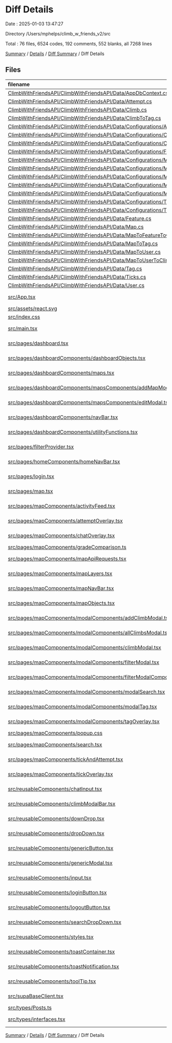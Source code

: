 # Diff Details

Date : 2025-01-03 13:47:27

Directory /Users/mphelps/climb_w_friends_v2/src

Total : 76 files, 6524 codes, 192 comments, 552 blanks, all 7268 lines

[Summary](results.md) / [Details](details.md) / [Diff Summary](diff.md) / Diff Details

## Files

| filename                                                                                                                                                                                            | language       | code | comment | blank | total |
| :-------------------------------------------------------------------------------------------------------------------------------------------------------------------------------------------------- | :------------- | ---: | ------: | ----: | ----: |
| [ClimbWithFriendsAPI/ClimbWithFriendsAPI/Data/AppDbContext.cs](/ClimbWithFriendsAPI/ClimbWithFriendsAPI/Data/AppDbContext.cs)                                                                       | C#             |  -47 |      -5 |   -12 |   -64 |
| [ClimbWithFriendsAPI/ClimbWithFriendsAPI/Data/Attempt.cs](/ClimbWithFriendsAPI/ClimbWithFriendsAPI/Data/Attempt.cs)                                                                                 | C#             |  -22 |       0 |    -3 |   -25 |
| [ClimbWithFriendsAPI/ClimbWithFriendsAPI/Data/Climb.cs](/ClimbWithFriendsAPI/ClimbWithFriendsAPI/Data/Climb.cs)                                                                                     | C#             |  -71 |       0 |    -8 |   -79 |
| [ClimbWithFriendsAPI/ClimbWithFriendsAPI/Data/ClimbToTag.cs](/ClimbWithFriendsAPI/ClimbWithFriendsAPI/Data/ClimbToTag.cs)                                                                           | C#             |  -12 |      -1 |    -4 |   -17 |
| [ClimbWithFriendsAPI/ClimbWithFriendsAPI/Data/Configurations/AttemptConfiguration.cs](/ClimbWithFriendsAPI/ClimbWithFriendsAPI/Data/Configurations/AttemptConfiguration.cs)                         | C#             |  -35 |      -1 |    -7 |   -43 |
| [ClimbWithFriendsAPI/ClimbWithFriendsAPI/Data/Configurations/ClimbConfiguration.cs](/ClimbWithFriendsAPI/ClimbWithFriendsAPI/Data/Configurations/ClimbConfiguration.cs)                             | C#             |  -52 |      -3 |    -8 |   -63 |
| [ClimbWithFriendsAPI/ClimbWithFriendsAPI/Data/Configurations/ClimbToTagConfiguration.cs](/ClimbWithFriendsAPI/ClimbWithFriendsAPI/Data/Configurations/ClimbToTagConfiguration.cs)                   | C#             |  -33 |      -6 |    -7 |   -46 |
| [ClimbWithFriendsAPI/ClimbWithFriendsAPI/Data/Configurations/FeatureConfiguration.cs](/ClimbWithFriendsAPI/ClimbWithFriendsAPI/Data/Configurations/FeatureConfiguration.cs)                         | C#             |  -26 |      -3 |    -9 |   -38 |
| [ClimbWithFriendsAPI/ClimbWithFriendsAPI/Data/Configurations/MapConfiguration.cs](/ClimbWithFriendsAPI/ClimbWithFriendsAPI/Data/Configurations/MapConfiguration.cs)                                 | C#             |  -57 |      -1 |    -7 |   -65 |
| [ClimbWithFriendsAPI/ClimbWithFriendsAPI/Data/Configurations/MapToFeatureToClimbConfiguration.cs](/ClimbWithFriendsAPI/ClimbWithFriendsAPI/Data/Configurations/MapToFeatureToClimbConfiguration.cs) | C#             |  -29 |      -2 |    -5 |   -36 |
| [ClimbWithFriendsAPI/ClimbWithFriendsAPI/Data/Configurations/MapToTagConfiguration.cs](/ClimbWithFriendsAPI/ClimbWithFriendsAPI/Data/Configurations/MapToTagConfiguration.cs)                       | C#             |  -33 |      -2 |    -7 |   -42 |
| [ClimbWithFriendsAPI/ClimbWithFriendsAPI/Data/Configurations/MapToUserConfiguration.cs](/ClimbWithFriendsAPI/ClimbWithFriendsAPI/Data/Configurations/MapToUserConfiguration.cs)                     | C#             |  -27 |     -16 |    -9 |   -52 |
| [ClimbWithFriendsAPI/ClimbWithFriendsAPI/Data/Configurations/MapToUserToClimbConfiguration.cs](/ClimbWithFriendsAPI/ClimbWithFriendsAPI/Data/Configurations/MapToUserToClimbConfiguration.cs)       | C#             |  -28 |      -1 |    -7 |   -36 |
| [ClimbWithFriendsAPI/ClimbWithFriendsAPI/Data/Configurations/TagConfiguration.cs](/ClimbWithFriendsAPI/ClimbWithFriendsAPI/Data/Configurations/TagConfiguration.cs)                                 | C#             |  -57 |      -1 |   -11 |   -69 |
| [ClimbWithFriendsAPI/ClimbWithFriendsAPI/Data/Configurations/TickConfiguration.cs](/ClimbWithFriendsAPI/ClimbWithFriendsAPI/Data/Configurations/TickConfiguration.cs)                               | C#             |  -34 |      -1 |    -9 |   -44 |
| [ClimbWithFriendsAPI/ClimbWithFriendsAPI/Data/Feature.cs](/ClimbWithFriendsAPI/ClimbWithFriendsAPI/Data/Feature.cs)                                                                                 | C#             |  -74 |      -1 |   -19 |   -94 |
| [ClimbWithFriendsAPI/ClimbWithFriendsAPI/Data/Map.cs](/ClimbWithFriendsAPI/ClimbWithFriendsAPI/Data/Map.cs)                                                                                         | C#             |  -16 |       0 |    -2 |   -18 |
| [ClimbWithFriendsAPI/ClimbWithFriendsAPI/Data/MapToFeatureToClimb.cs](/ClimbWithFriendsAPI/ClimbWithFriendsAPI/Data/MapToFeatureToClimb.cs)                                                         | C#             |  -12 |      -1 |    -4 |   -17 |
| [ClimbWithFriendsAPI/ClimbWithFriendsAPI/Data/MapToTag.cs](/ClimbWithFriendsAPI/ClimbWithFriendsAPI/Data/MapToTag.cs)                                                                               | C#             |  -12 |      -1 |    -4 |   -17 |
| [ClimbWithFriendsAPI/ClimbWithFriendsAPI/Data/MapToUser.cs](/ClimbWithFriendsAPI/ClimbWithFriendsAPI/Data/MapToUser.cs)                                                                             | C#             |  -11 |      -1 |    -3 |   -15 |
| [ClimbWithFriendsAPI/ClimbWithFriendsAPI/Data/MapToUserToClimb.cs](/ClimbWithFriendsAPI/ClimbWithFriendsAPI/Data/MapToUserToClimb.cs)                                                               | C#             |  -17 |      -1 |    -6 |   -24 |
| [ClimbWithFriendsAPI/ClimbWithFriendsAPI/Data/Tag.cs](/ClimbWithFriendsAPI/ClimbWithFriendsAPI/Data/Tag.cs)                                                                                         | C#             |  -18 |      -1 |    -9 |   -28 |
| [ClimbWithFriendsAPI/ClimbWithFriendsAPI/Data/Ticks.cs](/ClimbWithFriendsAPI/ClimbWithFriendsAPI/Data/Ticks.cs)                                                                                     | C#             |  -22 |       0 |    -4 |   -26 |
| [ClimbWithFriendsAPI/ClimbWithFriendsAPI/Data/User.cs](/ClimbWithFriendsAPI/ClimbWithFriendsAPI/Data/User.cs)                                                                                       | C#             |  -18 |       0 |    -9 |   -27 |
| [src/App.tsx](/src/App.tsx)                                                                                                                                                                         | TypeScript JSX |   11 |       0 |     2 |    13 |
| [src/assets/react.svg](/src/assets/react.svg)                                                                                                                                                       | XML            |    1 |       0 |     0 |     1 |
| [src/index.css](/src/index.css)                                                                                                                                                                     | CSS            |   34 |       4 |     5 |    43 |
| [src/main.tsx](/src/main.tsx)                                                                                                                                                                       | TypeScript JSX |   29 |       2 |     3 |    34 |
| [src/pages/dashboard.tsx](/src/pages/dashboard.tsx)                                                                                                                                                 | TypeScript JSX |   26 |       0 |     4 |    30 |
| [src/pages/dashboardComponents/dashboardObjects.tsx](/src/pages/dashboardComponents/dashboardObjects.tsx)                                                                                           | TypeScript JSX |  377 |       0 |     2 |   379 |
| [src/pages/dashboardComponents/maps.tsx](/src/pages/dashboardComponents/maps.tsx)                                                                                                                   | TypeScript JSX |  232 |       9 |    26 |   267 |
| [src/pages/dashboardComponents/mapsComponents/addMapModal.tsx](/src/pages/dashboardComponents/mapsComponents/addMapModal.tsx)                                                                       | TypeScript JSX |  113 |       1 |    10 |   124 |
| [src/pages/dashboardComponents/mapsComponents/editModal.tsx](/src/pages/dashboardComponents/mapsComponents/editModal.tsx)                                                                           | TypeScript JSX |  286 |       0 |    20 |   306 |
| [src/pages/dashboardComponents/navBar.tsx](/src/pages/dashboardComponents/navBar.tsx)                                                                                                               | TypeScript JSX |   83 |       0 |    10 |    93 |
| [src/pages/dashboardComponents/utilityFunctions.tsx](/src/pages/dashboardComponents/utilityFunctions.tsx)                                                                                           | TypeScript JSX |  202 |      16 |    27 |   245 |
| [src/pages/filterProvider.tsx](/src/pages/filterProvider.tsx)                                                                                                                                       | TypeScript JSX |   28 |       0 |     7 |    35 |
| [src/pages/homeComponents/homeNavBar.tsx](/src/pages/homeComponents/homeNavBar.tsx)                                                                                                                 | TypeScript JSX |   40 |       0 |     4 |    44 |
| [src/pages/login.tsx](/src/pages/login.tsx)                                                                                                                                                         | TypeScript JSX |   97 |      22 |     9 |   128 |
| [src/pages/map.tsx](/src/pages/map.tsx)                                                                                                                                                             | TypeScript JSX |  316 |      12 |    54 |   382 |
| [src/pages/mapComponents/activityFeed.tsx](/src/pages/mapComponents/activityFeed.tsx)                                                                                                               | TypeScript JSX |   62 |       1 |     9 |    72 |
| [src/pages/mapComponents/attemptOverlay.tsx](/src/pages/mapComponents/attemptOverlay.tsx)                                                                                                           | TypeScript JSX |  187 |       3 |    15 |   205 |
| [src/pages/mapComponents/chatOverlay.tsx](/src/pages/mapComponents/chatOverlay.tsx)                                                                                                                 | TypeScript JSX |  149 |       1 |    10 |   160 |
| [src/pages/mapComponents/gradeComparison.ts](/src/pages/mapComponents/gradeComparison.ts)                                                                                                           | TypeScript     |  101 |      18 |    22 |   141 |
| [src/pages/mapComponents/mapApiRequests.tsx](/src/pages/mapComponents/mapApiRequests.tsx)                                                                                                           | TypeScript JSX |  644 |      22 |    74 |   740 |
| [src/pages/mapComponents/mapLayers.tsx](/src/pages/mapComponents/mapLayers.tsx)                                                                                                                     | TypeScript JSX |  371 |      62 |    44 |   477 |
| [src/pages/mapComponents/mapNavBar.tsx](/src/pages/mapComponents/mapNavBar.tsx)                                                                                                                     | TypeScript JSX |   95 |       0 |     3 |    98 |
| [src/pages/mapComponents/mapObjects.tsx](/src/pages/mapComponents/mapObjects.tsx)                                                                                                                   | TypeScript JSX |  247 |       0 |     9 |   256 |
| [src/pages/mapComponents/modalComponents/addClimbModal.tsx](/src/pages/mapComponents/modalComponents/addClimbModal.tsx)                                                                             | TypeScript JSX |  465 |      14 |    51 |   530 |
| [src/pages/mapComponents/modalComponents/allClimbsModal.tsx](/src/pages/mapComponents/modalComponents/allClimbsModal.tsx)                                                                           | TypeScript JSX |   32 |       0 |     3 |    35 |
| [src/pages/mapComponents/modalComponents/climbModal.tsx](/src/pages/mapComponents/modalComponents/climbModal.tsx)                                                                                   | TypeScript JSX |  331 |       9 |    35 |   375 |
| [src/pages/mapComponents/modalComponents/filterModal.tsx](/src/pages/mapComponents/modalComponents/filterModal.tsx)                                                                                 | TypeScript JSX |  308 |      12 |    38 |   358 |
| [src/pages/mapComponents/modalComponents/filterModalComponents.tsx/GradeDropDowns.tsx](/src/pages/mapComponents/modalComponents/filterModalComponents.tsx/GradeDropDowns.tsx)                       | TypeScript JSX |  117 |       0 |    11 |   128 |
| [src/pages/mapComponents/modalComponents/modalSearch.tsx](/src/pages/mapComponents/modalComponents/modalSearch.tsx)                                                                                 | TypeScript JSX |   83 |       1 |    12 |    96 |
| [src/pages/mapComponents/modalComponents/modalTag.tsx](/src/pages/mapComponents/modalComponents/modalTag.tsx)                                                                                       | TypeScript JSX |  152 |       4 |    15 |   171 |
| [src/pages/mapComponents/modalComponents/tagOverlay.tsx](/src/pages/mapComponents/modalComponents/tagOverlay.tsx)                                                                                   | TypeScript JSX |   16 |       0 |     2 |    18 |
| [src/pages/mapComponents/popup.css](/src/pages/mapComponents/popup.css)                                                                                                                             | CSS            |   28 |       3 |     3 |    34 |
| [src/pages/mapComponents/search.tsx](/src/pages/mapComponents/search.tsx)                                                                                                                           | TypeScript JSX |  167 |       5 |    12 |   184 |
| [src/pages/mapComponents/tickAndAttempt.tsx](/src/pages/mapComponents/tickAndAttempt.tsx)                                                                                                           | TypeScript JSX |  157 |       4 |     9 |   170 |
| [src/pages/mapComponents/tickOverlay.tsx](/src/pages/mapComponents/tickOverlay.tsx)                                                                                                                 | TypeScript JSX |  186 |       2 |    17 |   205 |
| [src/reusableComponents/chatInput.tsx](/src/reusableComponents/chatInput.tsx)                                                                                                                       | TypeScript JSX |   33 |       0 |     4 |    37 |
| [src/reusableComponents/climbModalBar.tsx](/src/reusableComponents/climbModalBar.tsx)                                                                                                               | TypeScript JSX |  334 |       6 |    21 |   361 |
| [src/reusableComponents/downDrop.tsx](/src/reusableComponents/downDrop.tsx)                                                                                                                         | TypeScript JSX |   53 |       0 |     2 |    55 |
| [src/reusableComponents/dropDown.tsx](/src/reusableComponents/dropDown.tsx)                                                                                                                         | TypeScript JSX |   93 |       0 |     9 |   102 |
| [src/reusableComponents/genericButton.tsx](/src/reusableComponents/genericButton.tsx)                                                                                                               | TypeScript JSX |   30 |       0 |     1 |    31 |
| [src/reusableComponents/genericModal.tsx](/src/reusableComponents/genericModal.tsx)                                                                                                                 | TypeScript JSX |   48 |       2 |     5 |    55 |
| [src/reusableComponents/input.tsx](/src/reusableComponents/input.tsx)                                                                                                                               | TypeScript JSX |   47 |       0 |     8 |    55 |
| [src/reusableComponents/loginButton.tsx](/src/reusableComponents/loginButton.tsx)                                                                                                                   | TypeScript JSX |   18 |       0 |     4 |    22 |
| [src/reusableComponents/logoutButton.tsx](/src/reusableComponents/logoutButton.tsx)                                                                                                                 | TypeScript JSX |   22 |       0 |     4 |    26 |
| [src/reusableComponents/searchDropDown.tsx](/src/reusableComponents/searchDropDown.tsx)                                                                                                             | TypeScript JSX |   50 |       0 |     6 |    56 |
| [src/reusableComponents/styles.tsx](/src/reusableComponents/styles.tsx)                                                                                                                             | TypeScript JSX |  386 |       0 |    25 |   411 |
| [src/reusableComponents/toastContainer.tsx](/src/reusableComponents/toastContainer.tsx)                                                                                                             | TypeScript JSX |   53 |       0 |     8 |    61 |
| [src/reusableComponents/toastNotification.tsx](/src/reusableComponents/toastNotification.tsx)                                                                                                       | TypeScript JSX |   98 |       3 |     9 |   110 |
| [src/reusableComponents/toolTip.tsx](/src/reusableComponents/toolTip.tsx)                                                                                                                           | TypeScript JSX |   65 |       2 |     6 |    73 |
| [src/supaBaseClient.tsx](/src/supaBaseClient.tsx)                                                                                                                                                   | TypeScript JSX |   45 |       1 |    12 |    58 |
| [src/types/Posts.ts](/src/types/Posts.ts)                                                                                                                                                           | TypeScript     |    5 |       0 |     1 |     6 |
| [src/types/interfaces.tsx](/src/types/interfaces.tsx)                                                                                                                                               | TypeScript JSX |  134 |       0 |    23 |   157 |

[Summary](results.md) / [Details](details.md) / [Diff Summary](diff.md) / Diff Details
